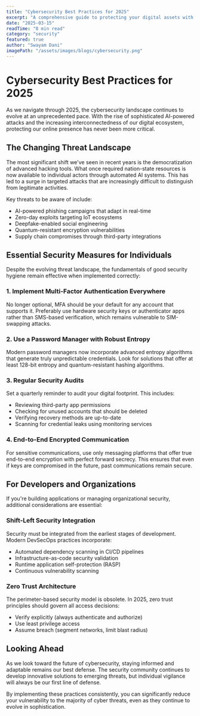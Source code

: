 ```yaml
---
title: "Cybersecurity Best Practices for 2025"
excerpt: "A comprehensive guide to protecting your digital assets with modern security techniques."
date: "2025-03-15"
readTime: "8 min read"
category: "security"
featured: true
author: "Swayam Dani"
imagePath: "/assets/images/blogs/cybersecurity.png"
---
```


# Cybersecurity Best Practices for 2025

As we navigate through 2025, the cybersecurity landscape continues to evolve at an unprecedented pace. With the rise of sophisticated AI-powered attacks and the increasing interconnectedness of our digital ecosystem, protecting our online presence has never been more critical.

## The Changing Threat Landscape

The most significant shift we've seen in recent years is the democratization of advanced hacking tools. What once required nation-state resources is now available to individual actors through automated AI systems. This has led to a surge in targeted attacks that are increasingly difficult to distinguish from legitimate activities.

Key threats to be aware of include:

- AI-powered phishing campaigns that adapt in real-time
- Zero-day exploits targeting IoT ecosystems
- Deepfake-enabled social engineering
- Quantum-resistant encryption vulnerabilities
- Supply chain compromises through third-party integrations

## Essential Security Measures for Individuals

Despite the evolving threat landscape, the fundamentals of good security hygiene remain effective when implemented correctly:

### 1. Implement Multi-Factor Authentication Everywhere

No longer optional, MFA should be your default for any account that supports it. Preferably use hardware security keys or authenticator apps rather than SMS-based verification, which remains vulnerable to SIM-swapping attacks.

### 2. Use a Password Manager with Robust Entropy

Modern password managers now incorporate advanced entropy algorithms that generate truly unpredictable credentials. Look for solutions that offer at least 128-bit entropy and quantum-resistant hashing algorithms.

### 3. Regular Security Audits

Set a quarterly reminder to audit your digital footprint. This includes:

- Reviewing third-party app permissions
- Checking for unused accounts that should be deleted
- Verifying recovery methods are up-to-date
- Scanning for credential leaks using monitoring services

### 4. End-to-End Encrypted Communication

For sensitive communications, use only messaging platforms that offer true end-to-end encryption with perfect forward secrecy. This ensures that even if keys are compromised in the future, past communications remain secure.

## For Developers and Organizations

If you're building applications or managing organizational security, additional considerations are essential:

### Shift-Left Security Integration

Security must be integrated from the earliest stages of development. Modern DevSecOps practices incorporate:

- Automated dependency scanning in CI/CD pipelines
- Infrastructure-as-code security validation
- Runtime application self-protection (RASP)
- Continuous vulnerability scanning

### Zero Trust Architecture

The perimeter-based security model is obsolete. In 2025, zero trust principles should govern all access decisions:

- Verify explicitly (always authenticate and authorize)
- Use least privilege access
- Assume breach (segment networks, limit blast radius)

## Looking Ahead

As we look toward the future of cybersecurity, staying informed and adaptable remains our best defense. The security community continues to develop innovative solutions to emerging threats, but individual vigilance will always be our first line of defense.

By implementing these practices consistently, you can significantly reduce your vulnerability to the majority of cyber threats, even as they continue to evolve in sophistication.